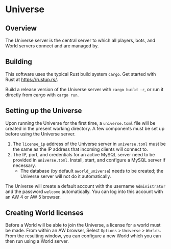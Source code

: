 # Universe 

## Overview

The Universe server is the central server to which all players, bots, and World servers connect and are managed by.

## Building

This software uses the typical Rust build system `cargo`. Get started with Rust at https://rustup.rs/.

Build a release version of the Universe server with `cargo build -r`, or run it directly from cargo with `cargo run`.

## Setting up the Universe

Upon running the Universe for the first time, a `universe.toml` file will be created in the present working directory. A few components must be set up before using the Universe server.

1) The `license_ip` address of the Universe server in `universe.toml` must be the same as the IP address that incoming clients will connect to.
2) The IP, port, and credentials for an active MySQL server need to be provided in `universe.toml`. Install, start, and configure a MySQL server if necessary.
   * The database (by default `aworld_universe`) needs to be created; the Universe server will not do it automatically.

The Universe will create a default account with the username `Administrator` and the password `welcome` automatically. You can log into this account with an AW 4 or AW 5 browser.

## Creating World licenses

Before a World will be able to join the Universe, a license for a world must be made. From within an AW browser, Select `Options` > `Universe` > `Worlds`. From the resulting window, you can configure a new World which you can then run using a World server.
